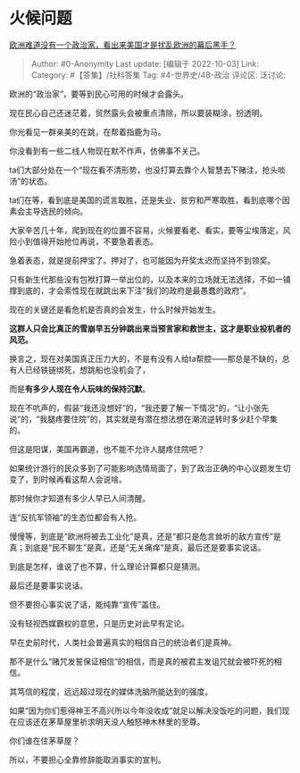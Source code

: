 # 火候问题
[欧洲难道没有一个政治家，看出来美国才是扰乱欧洲的幕后黑手？](https://www.zhihu.com/question/522991739/answer/2699084848)

> Author: #0-Anonymity
> Last update: [编辑于 2022-10-03]
> Link:
> Category: #【答集】/社科答集
> Tag: #4-世界史/4B-政治
> 评论区:
> 泛讨论:

欧洲的“政治家”，要等到民心可用的时候才会露头。

现在民心自己还迷茫着，贸然露头会被重点清除，所以要装糊涂，扮透明。

你光看见一群亲美的在跳，在帮着指鹿为马。

你没看到有一些二线人物现在默不作声，仿佛事不关己。

ta们大部分处在一个“现在看不清形势，也没打算去靠个人智慧去下赌注，抢头啖汤”的状态。

ta们在等，看到底是美国的谎言取胜，还是失业、贫穷和严寒取胜，看到底哪个因素会主导选民的倾向。

大家辛苦几十年，爬到现在的位置不容易，火候要看老、看实，要等尘埃落定，风险小到值得开始抢位再说，不要急着表态。

急着表态，就是提前押宝了。押对了，也可能因为开奖太迟而坚持不到领奖。

只有新生代那些没有包袱打算一举出位的，以及本来的立场就无法选择，不如一铺撑到底的，才会索性现在就跳出来下注“我们的政府是最愚蠢的政府”。

现在的关键还是看危机是否真的会发生，什么时候开始发生。

**这群人只会比真正的雪崩早五分钟跳出来当预言家和救世主，这才是职业投机者的风范。**

换言之，现在对美国真正压力大的，不是有没有人给ta帮腔——那总是不缺的，总有人已经铁链绑死，想跳船也没机会了，

而是**有多少人现在令人玩味的保持沉默**。

现在不吭声的，假装“我还没想好”的，“我还要了解一下情况”的，“让小张先说”的，“我腿疼要住院”的，其实就是有潜在想法想在潮流逆转时多少赶个早集的。

但这是阳谋，美国再霸道，也不能不允许人腿疼住院吧？

如果统计游行的民众多到了可能影响选情局面了，到了政治正确的中心议题发生切变了，到时候再看这帮人会说啥。

那时候你才知道有多少人早已人间清醒。

连“反抗军领袖”的生态位都会有人抢。

慢慢等，到底是“欧洲将被去工业化”是真，还是“都只是危言耸听的敌方宣传”是真；到底是“民不聊生”是真，还是“无关痛痒”是真，最后还是要事实说话。

到底是怎样，谁说了也不算，什么理论计算都只是猜测。

最后还是要事实说话。

但不要担心事实说了话，能纯靠“宣传”盖住。

没有轻视西媒霸权的意思，只是历史对此早有定论。

早在史前时代，人类社会普遍真实的相信自己的统治者们是真神。

那不是什么“赌咒发誓保证相信”的相信，而是真的被君主发诅咒就会被吓死的相信。

其笃信的程度，远远超过现在的媒体洗脑所能达到的强度。

如果“因为你们惹得神王不高兴所以今年没收成”就足以解决没饭吃的问题，我们现在应该还在茅草屋里祈求明天没人触怒神木林里的至尊。

你们谁在住茅草屋？

所以，不要担心全靠修辞能取消事实的宣判。
